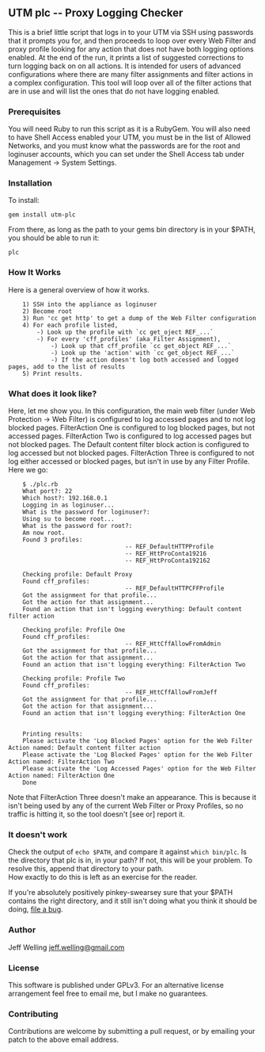 
## UTM plc -- Proxy Logging Checker ##

This is a brief little script that logs in to your UTM via SSH using passwords that it prompts you for, and
then proceeds to loop over every Web Filter and proxy profile looking for any action that does not have both
logging options enabled.  At the end of the run, it prints a list of suggested corrections to turn logging
back on on all actions.  It is intended for users of advanced configurations where there are many filter
assignments and filter actions in a complex configuration.  This tool will loop over all of the filter actions
that are in use and will list the ones that do not have logging enabled.

### Prerequisites ###

You will need Ruby to run this script as it is a RubyGem.  You will also need to have Shell Access enabled
your UTM, you must be in the list of Allowed Networks, and you must know what the passwords are for the
root and loginuser accounts, which you can set under the Shell Access tab under Management -> System Settings.

### Installation ###

To install:

    gem install utm-plc

From there, as long as the path to your gems bin directory is in your $PATH, you should be able to run it:

    plc

### How It Works ###

Here is a general overview of how it works.

		1) SSH into the appliance as loginuser
		2) Become root
		3) Run 'cc get http' to get a dump of the Web Filter configuration
		4) For each profile listed, 
			-) Look up the profile with `cc get_oject REF_...`
			-) For every 'cff_profiles' (aka Filter Assignment), 
				-) Look up that cff_profile `cc get_object REF_...`
				-) Look up the 'action' with `cc get_object REF_...`
				-) If the action doesn't log both accessed and logged pages, add to the list of results
		5) Print results.

### What does it look like? ###

Here, let me show you.  In this configuration, the main web filter (under Web Protection -> Web Filter)
is configured to log accessed pages and to not log blocked pages.  FilterAction One is configured to log
blocked pages, but not accessed pages.  FilterAction Two is configured to log accessed pages but not blocked
pages.  The Default content filter block action is configured to log accessed but not blocked pages. 
FilterAction Three is configured to not log either accessed or blocked pages, but isn't in use by any Filter
Profile.  Here we go:

		$ ./plc.rb
		What port?: 22
		Which host?: 192.168.0.1
		Logging in as loginuser...
		What is the password for loginuser?: 
		Using su to become root...
		What is the password for root?: 
		Am now root.
		Found 3 profiles:
									 -- REF_DefaultHTTPProfile
									 -- REF_HttProConta19216
									 -- REF_HttProConta192162

		Checking profile: Default Proxy
		Found cff_profiles: 
									 -- REF_DefaultHTTPCFFProfile
		Got the assignment for that profile...
		Got the action for that assignment...
		Found an action that isn't logging everything: Default content filter action

		Checking profile: Profile One
		Found cff_profiles: 
									 -- REF_HttCffAllowFromAdmin
		Got the assignment for that profile...
		Got the action for that assignment...
		Found an action that isn't logging everything: FilterAction Two

		Checking profile: Profile Two
		Found cff_profiles: 
									 -- REF_HttCffAllowFromJeff
		Got the assignment for that profile...
		Got the action for that assignment...
		Found an action that isn't logging everything: FilterAction One


		Printing results:
		Please activate the 'Log Blocked Pages' option for the Web Filter Action named: Default content filter action
		Please activate the 'Log Blocked Pages' option for the Web Filter Action named: FilterAction Two
		Please activate the 'Log Accessed Pages' option for the Web Filter Action named: FilterAction One
		Done

Note that FilterAction Three doesn't make an appearance.  This is because it isn't being used by any of the
current Web Filter or Proxy Profiles, so no traffic is hitting it, so the tool doesn't [see or] report it.

### It doesn't work ###

Check the output of `echo $PATH`, and compare it against `which bin/plc`.  Is the directory that plc is in,
in your path?  If not, this will be your problem.  To resolve this, append that directory to your path.  
How exactly to do this is left as an exercise for the reader.

If you're absolutely positively pinkey-swearsey sure that your $PATH contains the right directory, and it
still isn't doing what you think it should be doing, [file a bug](https://github.com/jeffWelling/utm-plc/issues).

### Author ###

Jeff Welling
jeff.welling@gmail.com

### License ###

This software is published under GPLv3.  For an alternative license arrangement feel free to email me, but I make no guarantees.

### Contributing ###

Contributions are welcome by submitting a pull request, or by emailing your patch to the above email address.
